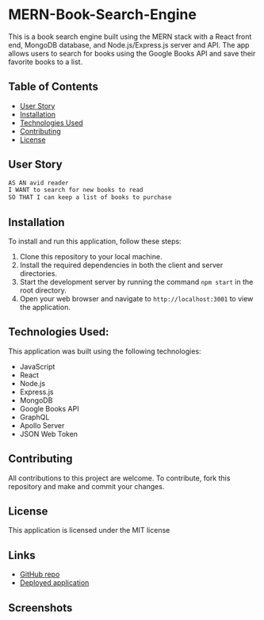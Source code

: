# MERN-Book-Search-Engine

This is a book search engine built using the MERN stack with a React front end, MongoDB database, and Node.js/Express.js server and API. The app allows users to search for books using the Google Books API and save their favorite books to a list.

## Table of Contents

- [User Story](#user-story)
- [Installation](#Installation)
- [Technologies Used](#Technologies)
- [Contributing](#Contributing)
- [License](#License)

## User Story

```md
AS AN avid reader
I WANT to search for new books to read
SO THAT I can keep a list of books to purchase
```

## Installation 

To install and run this application, follow these steps:
1. Clone this repository to your local machine.
2. Install the required dependencies in both the client and server directories.
3. Start the development server by running the command `npm start` in the root directory.
4. Open your web browser and navigate to `http://localhost:3001` to view the application.

## Technologies Used:

This application was built using the following technologies:

- JavaScript
- React
- Node.js
- Express.js
- MongoDB
- Google Books API
- GraphQL
- Apollo Server
- JSON Web Token

## Contributing 
All contributions to this project are welcome. To contribute, fork this repository and make and commit your changes.

## License 
This application is licensed under the MIT license

## Links
- [GitHub repo](https://github.com/kagebright/MERN-Book-Search-Engine)
- [Deployed application]()

## Screenshots 
